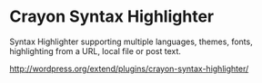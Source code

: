 # Crayon Syntax Highlighter #

Syntax Highlighter supporting multiple languages, themes, fonts, highlighting from a URL, local file or post text.

http://wordpress.org/extend/plugins/crayon-syntax-highlighter/